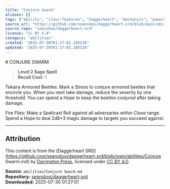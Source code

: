 ```yaml
---
title: "Conjure Swarm"
aliases: []
tags: ["ability", "class-features", "daggerheart", "mechanics", "powers", "reference", "srd", "ttrpg"]
source_url: "https://github.com/seansbox/daggerheart-srd/blob/main/abilities/Conjure Swarm.md"
source_repo: "seansbox/daggerheart-srd"
license: "CC BY 4.0"
category: "abilities"
created: "2025-07-30T01:27:01.105536"
updated: "2025-07-30T01:27:01.105536"
---
```


﻿# CONJURE SWARM

> **Level 2 Sage Spell**  
> **Recall Cost:** 1

Tekaira Armored Beetles: Mark a Stress to conjure armored beetles that encircle you. When you next take damage, reduce the severity by one threshold. You can spend a Hope to keep the beetles conjured after taking damage.

Fire Flies: Make a Spellcast Roll against all adversaries within Close range. Spend a Hope to deal 2d8+3 magic damage to targets you succeed against.

---

## Attribution

This content is from the [Daggerheart SRD](https://github.com/seansbox/daggerheart-srd/blob/main/abilities/Conjure Swarm.md) by [Darrington Press](https://darringtonpress.com/), licensed under [CC BY 4.0](https://creativecommons.org/licenses/by/4.0/).

**Source:** `abilities/Conjure Swarm.md`  
**Repository:** [seansbox/daggerheart-srd](https://github.com/seansbox/daggerheart-srd)  
**Downloaded:** 2025-07-30 01:27:01

